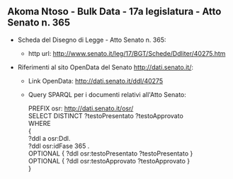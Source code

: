 ## Akoma Ntoso - Bulk Data - 17a legislatura - Atto Senato n. 365 ##

* Scheda del Disegno di Legge - Atto Senato n. 365:
	* http url: http://www.senato.it/leg/17/BGT/Schede/Ddliter/40275.htm

* Riferimenti al sito OpenData del Senato http://dati.senato.it/:
	* Link OpenData: http://dati.senato.it/ddl/40275
	* Query SPARQL per i documenti relativi all'Atto Senato:

        PREFIX osr: <http://dati.senato.it/osr/>  
		SELECT DISTINCT ?testoPresentato ?testoApprovato  
		WHERE  
		{  
		    ?ddl a osr:Ddl.  
		    ?ddl osr:idFase 365 .  
		    OPTIONAL { ?ddl osr:testoPresentato ?testoPresentato }  
		    OPTIONAL { ?ddl osr:testoApprovato ?testoApprovato }  
		}
		